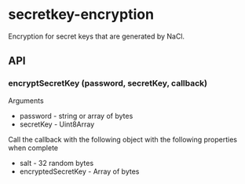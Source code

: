 # secretkey-encryption

Encryption for secret keys that are generated by NaCl.

## API

### encryptSecretKey (password, secretKey, callback)

Arguments
* password - string or array of bytes
* secretKey - Uint8Array

Call the callback with the following object with the following properties when complete
* salt - 32 random bytes
* encryptedSecretKey - Array of bytes
